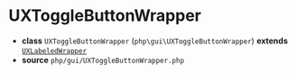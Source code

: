 # UXToggleButtonWrapper

- **class** `UXToggleButtonWrapper` (`php\gui\UXToggleButtonWrapper`) **extends** [`UXLabeledWrapper`](https://github.com/jphp-compiler/develnext/blob/master/dn-app-framework/api-docs/classes/php/gui/UXLabeledWrapper.md)
- **source** `php/gui/UXToggleButtonWrapper.php`